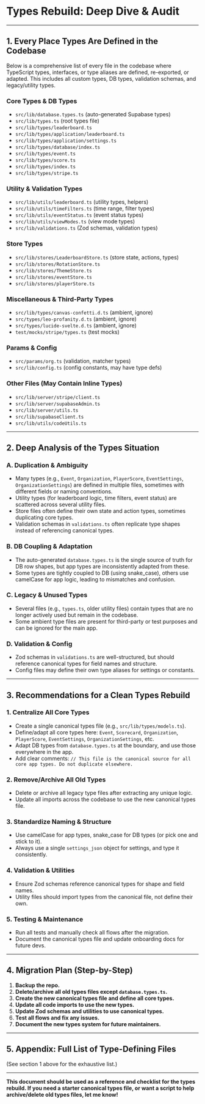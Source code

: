 # Types Rebuild: Deep Dive & Audit

---

## 1. Every Place Types Are Defined in the Codebase

Below is a comprehensive list of every file in the codebase where TypeScript types, interfaces, or type aliases are defined, re-exported, or adapted. This includes all custom types, DB types, validation schemas, and legacy/utility types.

### Core Types & DB Types
- `src/lib/database.types.ts` (auto-generated Supabase types)
- `src/lib/types.ts` (root types file)
- `src/lib/types/leaderboard.ts`
- `src/lib/types/application/leaderboard.ts`
- `src/lib/types/application/settings.ts`
- `src/lib/types/database/index.ts`
- `src/lib/types/event.ts`
- `src/lib/types/score.ts`
- `src/lib/types/index.ts`
- `src/lib/types/stripe.ts`

### Utility & Validation Types
- `src/lib/utils/leaderboard.ts` (utility types, helpers)
- `src/lib/utils/timeFilters.ts` (time range, filter types)
- `src/lib/utils/eventStatus.ts` (event status types)
- `src/lib/utils/viewModes.ts` (view mode types)
- `src/lib/validations.ts` (Zod schemas, validation types)

### Store Types
- `src/lib/stores/LeaderboardStore.ts` (store state, actions, types)
- `src/lib/stores/RotationStore.ts`
- `src/lib/stores/ThemeStore.ts`
- `src/lib/stores/eventStore.ts`
- `src/lib/stores/playerStore.ts`

### Miscellaneous & Third-Party Types
- `src/lib/types/canvas-confetti.d.ts` (ambient, ignore)
- `src/types/leo-profanity.d.ts` (ambient, ignore)
- `src/types/lucide-svelte.d.ts` (ambient, ignore)
- `test/mocks/stripe/types.ts` (test mocks)

### Params & Config
- `src/params/org.ts` (validation, matcher types)
- `src/lib/config.ts` (config constants, may have type defs)

### Other Files (May Contain Inline Types)
- `src/lib/server/stripe/client.ts`
- `src/lib/server/supabaseAdmin.ts`
- `src/lib/server/utils.ts`
- `src/lib/supabaseClient.ts`
- `src/lib/utils/codeUtils.ts`

---

## 2. Deep Analysis of the Types Situation

### A. Duplication & Ambiguity
- Many types (e.g., `Event`, `Organization`, `PlayerScore`, `EventSettings`, `OrganizationSettings`) are defined in multiple files, sometimes with different fields or naming conventions.
- Utility types (for leaderboard logic, time filters, event status) are scattered across several utility files.
- Store files often define their own state and action types, sometimes duplicating core types.
- Validation schemas in `validations.ts` often replicate type shapes instead of referencing canonical types.

### B. DB Coupling & Adaptation
- The auto-generated `database.types.ts` is the single source of truth for DB row shapes, but app types are inconsistently adapted from these.
- Some types are tightly coupled to DB (using snake_case), others use camelCase for app logic, leading to mismatches and confusion.

### C. Legacy & Unused Types
- Several files (e.g., `types.ts`, older utility files) contain types that are no longer actively used but remain in the codebase.
- Some ambient type files are present for third-party or test purposes and can be ignored for the main app.

### D. Validation & Config
- Zod schemas in `validations.ts` are well-structured, but should reference canonical types for field names and structure.
- Config files may define their own type aliases for settings or constants.

---

## 3. Recommendations for a Clean Types Rebuild

### 1. **Centralize All Core Types**
- Create a single canonical types file (e.g., `src/lib/types/models.ts`).
- Define/adapt all core types here: `Event`, `Scorecard`, `Organization`, `PlayerScore`, `EventSettings`, `OrganizationSettings`, etc.
- Adapt DB types from `database.types.ts` at the boundary, and use those everywhere in the app.
- Add clear comments: `// This file is the canonical source for all core app types. Do not duplicate elsewhere.`

### 2. **Remove/Archive All Old Types**
- Delete or archive all legacy type files after extracting any unique logic.
- Update all imports across the codebase to use the new canonical types file.

### 3. **Standardize Naming & Structure**
- Use camelCase for app types, snake_case for DB types (or pick one and stick to it).
- Always use a single `settings_json` object for settings, and type it consistently.

### 4. **Validation & Utilities**
- Ensure Zod schemas reference canonical types for shape and field names.
- Utility files should import types from the canonical file, not define their own.

### 5. **Testing & Maintenance**
- Run all tests and manually check all flows after the migration.
- Document the canonical types file and update onboarding docs for future devs.

---

## 4. Migration Plan (Step-by-Step)
1. **Backup the repo.**
2. **Delete/archive all old types files except `database.types.ts`.**
3. **Create the new canonical types file and define all core types.**
4. **Update all code imports to use the new types.**
5. **Update Zod schemas and utilities to use canonical types.**
6. **Test all flows and fix any issues.**
7. **Document the new types system for future maintainers.**

---

## 5. Appendix: Full List of Type-Defining Files

(See section 1 above for the exhaustive list.)

---

**This document should be used as a reference and checklist for the types rebuild. If you need a starter canonical types file, or want a script to help archive/delete old types files, let me know!**
